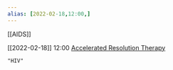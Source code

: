 ```yaml
---
alias: [2022-02-18,12:00,]
---
```

[[AIDS]]

[[2022-02-18]] 12:00
[Accelerated Resolution Therapy](https://artherapyinternational.org/)
```query 2022-02-18 12:01
"HIV"
```